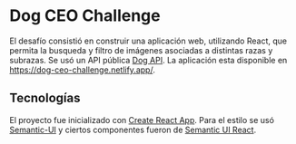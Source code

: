 # Dog CEO Challenge

El desafío consistió en construir una aplicación web, utilizando React, que permita la busqueda y filtro de imágenes asociadas a distintas razas y
subrazas. Se usó un API pública [Dog API](https://dog.ceo/dog-api/). La aplicación esta disponible en https://dog-ceo-challenge.netlify.app/.

## Tecnologías
El proyecto fue inicializado con [Create React App](https://github.com/facebook/create-react-app). Para el estilo se usó [Semantic-UI](https://semantic-ui.com/) y ciertos componentes fueron de [Semantic UI React](https://react.semantic-ui.com/).
